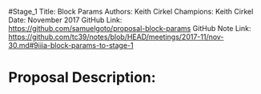 #Stage_1
Title: Block Params
Authors: Keith Cirkel
Champions: Keith Cirkel
Date: November 2017
GitHub Link: https://github.com/samuelgoto/proposal-block-params
GitHub Note Link: https://github.com/tc39/notes/blob/HEAD/meetings/2017-11/nov-30.md#9iiia-block-params-to-stage-1

# Proposal Description:
